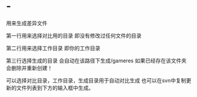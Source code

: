 # -
用来生成差异文件

第一行用来选择对比用的目录   即没有修改过任何文件的目录

第二行用来选择工作目录  即你的工作目录

第三行选择生成的目录 会自动在该路径下生成/gameres 如果已经存在该文件夹会删除并重新创建！

可以选择对比目录，工作目录，生成目录用于自动对比生成 也可以在svn中复制更新的文件列表到下方的输入框中生成。
